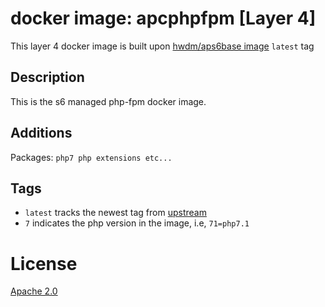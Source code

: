 # docker image: apcphpfpm [Layer 4]

This layer 4 docker image is built upon [hwdm/aps6base image](https://hub.docker.com/r/hwdm/aps6base/) `latest` tag

## Description
This is the s6 managed php-fpm docker image.  

## Additions
Packages: `php7 php extensions etc...`

## Tags

* `latest` tracks the newest tag from [upstream](https://hub.docker.com/r/hwdm/aps6base/)
* `7` indicates the php version in the image, i.e, `71=php7.1`

# License
[Apache 2.0](https://www.tldrlegal.com/l/apache2)
